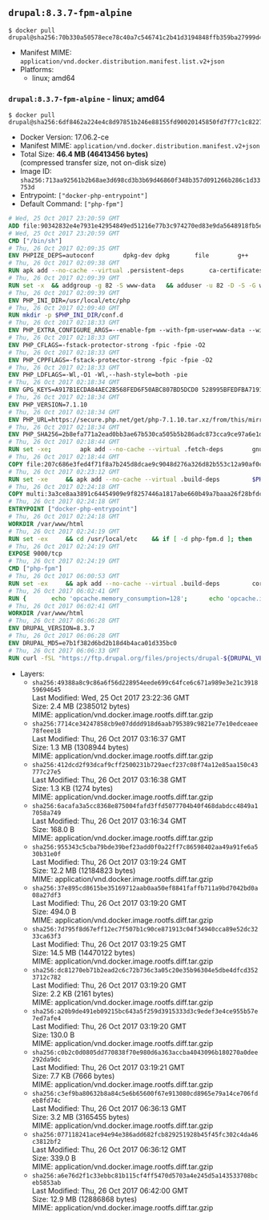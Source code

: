 ## `drupal:8.3.7-fpm-alpine`

```console
$ docker pull drupal@sha256:70b330a50578ece78c40a7c546741c2b41d3194848ffb359ba27999d47812912
```

-	Manifest MIME: `application/vnd.docker.distribution.manifest.list.v2+json`
-	Platforms:
	-	linux; amd64

### `drupal:8.3.7-fpm-alpine` - linux; amd64

```console
$ docker pull drupal@sha256:6df8462a224e4c8d97851b246e88155fd90020145850fd7f77c1c8227af70a6c
```

-	Docker Version: 17.06.2-ce
-	Manifest MIME: `application/vnd.docker.distribution.manifest.v2+json`
-	Total Size: **46.4 MB (46413456 bytes)**  
	(compressed transfer size, not on-disk size)
-	Image ID: `sha256:713aa92561b2b68ae3d698cd3b3b69d46860f348b357d091266b286c1d33753d`
-	Entrypoint: `["docker-php-entrypoint"]`
-	Default Command: `["php-fpm"]`

```dockerfile
# Wed, 25 Oct 2017 23:20:59 GMT
ADD file:90342832e4e7931e42954849ed51216e77b3c974270ed83e9da5648918fb5e66 in / 
# Wed, 25 Oct 2017 23:20:59 GMT
CMD ["/bin/sh"]
# Thu, 26 Oct 2017 02:09:35 GMT
ENV PHPIZE_DEPS=autoconf 		dpkg-dev dpkg 		file 		g++ 		gcc 		libc-dev 		make 		pcre-dev 		pkgconf 		re2c
# Thu, 26 Oct 2017 02:09:38 GMT
RUN apk add --no-cache --virtual .persistent-deps 		ca-certificates 		curl 		tar 		xz 		openssl
# Thu, 26 Oct 2017 02:09:39 GMT
RUN set -x 	&& addgroup -g 82 -S www-data 	&& adduser -u 82 -D -S -G www-data www-data
# Thu, 26 Oct 2017 02:09:39 GMT
ENV PHP_INI_DIR=/usr/local/etc/php
# Thu, 26 Oct 2017 02:09:40 GMT
RUN mkdir -p $PHP_INI_DIR/conf.d
# Thu, 26 Oct 2017 02:18:33 GMT
ENV PHP_EXTRA_CONFIGURE_ARGS=--enable-fpm --with-fpm-user=www-data --with-fpm-group=www-data
# Thu, 26 Oct 2017 02:18:33 GMT
ENV PHP_CFLAGS=-fstack-protector-strong -fpic -fpie -O2
# Thu, 26 Oct 2017 02:18:33 GMT
ENV PHP_CPPFLAGS=-fstack-protector-strong -fpic -fpie -O2
# Thu, 26 Oct 2017 02:18:33 GMT
ENV PHP_LDFLAGS=-Wl,-O1 -Wl,--hash-style=both -pie
# Thu, 26 Oct 2017 02:18:34 GMT
ENV GPG_KEYS=A917B1ECDA84AEC2B568FED6F50ABC807BD5DCD0 528995BFEDFBA7191D46839EF9BA0ADA31CBD89E
# Thu, 26 Oct 2017 02:18:34 GMT
ENV PHP_VERSION=7.1.10
# Thu, 26 Oct 2017 02:18:34 GMT
ENV PHP_URL=https://secure.php.net/get/php-7.1.10.tar.xz/from/this/mirror PHP_ASC_URL=https://secure.php.net/get/php-7.1.10.tar.xz.asc/from/this/mirror
# Thu, 26 Oct 2017 02:18:34 GMT
ENV PHP_SHA256=2b8efa771a2ead0bb3ae67b530ca505b5b286adc873cca9ce97a6e1d6815c50b PHP_MD5=
# Thu, 26 Oct 2017 02:18:44 GMT
RUN set -xe; 		apk add --no-cache --virtual .fetch-deps 		gnupg 	; 		mkdir -p /usr/src; 	cd /usr/src; 		wget -O php.tar.xz "$PHP_URL"; 		if [ -n "$PHP_SHA256" ]; then 		echo "$PHP_SHA256 *php.tar.xz" | sha256sum -c -; 	fi; 	if [ -n "$PHP_MD5" ]; then 		echo "$PHP_MD5 *php.tar.xz" | md5sum -c -; 	fi; 		if [ -n "$PHP_ASC_URL" ]; then 		wget -O php.tar.xz.asc "$PHP_ASC_URL"; 		export GNUPGHOME="$(mktemp -d)"; 		for key in $GPG_KEYS; do 			gpg --keyserver ha.pool.sks-keyservers.net --recv-keys "$key"; 		done; 		gpg --batch --verify php.tar.xz.asc php.tar.xz; 		rm -rf "$GNUPGHOME"; 	fi; 		apk del .fetch-deps
# Thu, 26 Oct 2017 02:18:44 GMT
COPY file:207c686e3fed4f71f8a7b245d8dcae9c9048d276a326d82b553c12a90af0c0ca in /usr/local/bin/ 
# Thu, 26 Oct 2017 02:23:12 GMT
RUN set -xe 	&& apk add --no-cache --virtual .build-deps 		$PHPIZE_DEPS 		coreutils 		curl-dev 		libedit-dev 		openssl-dev 		libxml2-dev 		sqlite-dev 		&& export CFLAGS="$PHP_CFLAGS" 		CPPFLAGS="$PHP_CPPFLAGS" 		LDFLAGS="$PHP_LDFLAGS" 	&& docker-php-source extract 	&& cd /usr/src/php 	&& gnuArch="$(dpkg-architecture --query DEB_BUILD_GNU_TYPE)" 	&& ./configure 		--build="$gnuArch" 		--with-config-file-path="$PHP_INI_DIR" 		--with-config-file-scan-dir="$PHP_INI_DIR/conf.d" 				--disable-cgi 				--enable-ftp 		--enable-mbstring 		--enable-mysqlnd 				--with-curl 		--with-libedit 		--with-openssl 		--with-zlib 				--with-pcre-regex=/usr 				$PHP_EXTRA_CONFIGURE_ARGS 	&& make -j "$(nproc)" 	&& make install 	&& { find /usr/local/bin /usr/local/sbin -type f -perm +0111 -exec strip --strip-all '{}' + || true; } 	&& make clean 	&& cd / 	&& docker-php-source delete 		&& runDeps="$( 		scanelf --needed --nobanner --format '%n#p' --recursive /usr/local 			| tr ',' '\n' 			| sort -u 			| awk 'system("[ -e /usr/local/lib/" $1 " ]") == 0 { next } { print "so:" $1 }' 	)" 	&& apk add --no-cache --virtual .php-rundeps $runDeps 		&& apk del .build-deps 		&& pecl update-channels 	&& rm -rf /tmp/pear ~/.pearrc
# Thu, 26 Oct 2017 02:24:18 GMT
COPY multi:3a3ce8aa3891c64454909e9f8257446a1817abe660b49a7baaa26f28bfdc444d in /usr/local/bin/ 
# Thu, 26 Oct 2017 02:24:18 GMT
ENTRYPOINT ["docker-php-entrypoint"]
# Thu, 26 Oct 2017 02:24:18 GMT
WORKDIR /var/www/html
# Thu, 26 Oct 2017 02:24:19 GMT
RUN set -ex 	&& cd /usr/local/etc 	&& if [ -d php-fpm.d ]; then 		sed 's!=NONE/!=!g' php-fpm.conf.default | tee php-fpm.conf > /dev/null; 		cp php-fpm.d/www.conf.default php-fpm.d/www.conf; 	else 		mkdir php-fpm.d; 		cp php-fpm.conf.default php-fpm.d/www.conf; 		{ 			echo '[global]'; 			echo 'include=etc/php-fpm.d/*.conf'; 		} | tee php-fpm.conf; 	fi 	&& { 		echo '[global]'; 		echo 'error_log = /proc/self/fd/2'; 		echo; 		echo '[www]'; 		echo '; if we send this to /proc/self/fd/1, it never appears'; 		echo 'access.log = /proc/self/fd/2'; 		echo; 		echo 'clear_env = no'; 		echo; 		echo '; Ensure worker stdout and stderr are sent to the main error log.'; 		echo 'catch_workers_output = yes'; 	} | tee php-fpm.d/docker.conf 	&& { 		echo '[global]'; 		echo 'daemonize = no'; 		echo; 		echo '[www]'; 		echo 'listen = [::]:9000'; 	} | tee php-fpm.d/zz-docker.conf
# Thu, 26 Oct 2017 02:24:19 GMT
EXPOSE 9000/tcp
# Thu, 26 Oct 2017 02:24:19 GMT
CMD ["php-fpm"]
# Thu, 26 Oct 2017 06:00:53 GMT
RUN set -ex 	&& apk add --no-cache --virtual .build-deps 		coreutils 		freetype-dev 		libjpeg-turbo-dev 		libpng-dev 		postgresql-dev 	&& docker-php-ext-configure gd 		--with-freetype-dir=/usr/include/ 		--with-jpeg-dir=/usr/include/ 		--with-png-dir=/usr/include/ 	&& docker-php-ext-install -j "$(nproc)" gd mbstring opcache pdo pdo_mysql pdo_pgsql zip 	&& runDeps="$( 		scanelf --needed --nobanner --format '%n#p' --recursive /usr/local 			| tr ',' '\n' 			| sort -u 			| awk 'system("[ -e /usr/local/lib/" $1 " ]") == 0 { next } { print "so:" $1 }' 	)" 	&& apk add --virtual .drupal-phpexts-rundeps $runDeps 	&& apk del .build-deps
# Thu, 26 Oct 2017 06:02:41 GMT
RUN { 		echo 'opcache.memory_consumption=128'; 		echo 'opcache.interned_strings_buffer=8'; 		echo 'opcache.max_accelerated_files=4000'; 		echo 'opcache.revalidate_freq=60'; 		echo 'opcache.fast_shutdown=1'; 		echo 'opcache.enable_cli=1'; 	} > /usr/local/etc/php/conf.d/opcache-recommended.ini
# Thu, 26 Oct 2017 06:02:41 GMT
WORKDIR /var/www/html
# Thu, 26 Oct 2017 06:06:28 GMT
ENV DRUPAL_VERSION=8.3.7
# Thu, 26 Oct 2017 06:06:28 GMT
ENV DRUPAL_MD5=e7b1f382d6bd2b18d4b4aca01d335bc0
# Thu, 26 Oct 2017 06:06:33 GMT
RUN curl -fSL "https://ftp.drupal.org/files/projects/drupal-${DRUPAL_VERSION}.tar.gz" -o drupal.tar.gz 	&& echo "${DRUPAL_MD5} *drupal.tar.gz" | md5sum -c - 	&& tar -xz --strip-components=1 -f drupal.tar.gz 	&& rm drupal.tar.gz 	&& chown -R www-data:www-data sites modules themes
```

-	Layers:
	-	`sha256:49388a8c9c86a6f56d228954eede699c64fce6c671a989e3e21c391859694645`  
		Last Modified: Wed, 25 Oct 2017 23:22:36 GMT  
		Size: 2.4 MB (2385012 bytes)  
		MIME: application/vnd.docker.image.rootfs.diff.tar.gzip
	-	`sha256:7714ce34247858cb9e07dddd918d6aab795389c9821e77e10edceaee78feee18`  
		Last Modified: Thu, 26 Oct 2017 03:16:37 GMT  
		Size: 1.3 MB (1308944 bytes)  
		MIME: application/vnd.docker.image.rootfs.diff.tar.gzip
	-	`sha256:412dcd2f93dcaf9cff2500231b729aecf237c08f74a12e85aa150c43777c27e5`  
		Last Modified: Thu, 26 Oct 2017 03:16:38 GMT  
		Size: 1.3 KB (1274 bytes)  
		MIME: application/vnd.docker.image.rootfs.diff.tar.gzip
	-	`sha256:6acafa3a5cc8368e875004fafd3ffd5077704b40f468dabdcc4849a17058a749`  
		Last Modified: Thu, 26 Oct 2017 03:16:34 GMT  
		Size: 168.0 B  
		MIME: application/vnd.docker.image.rootfs.diff.tar.gzip
	-	`sha256:955343c5cba79bde39bef23add0f0a22ff7c86598402aa49a91fe6a530b31e0f`  
		Last Modified: Thu, 26 Oct 2017 03:19:24 GMT  
		Size: 12.2 MB (12184823 bytes)  
		MIME: application/vnd.docker.image.rootfs.diff.tar.gzip
	-	`sha256:37e895cd8615be35169712aab0aa50ef8841faffb711a9bd7042bd0a08a27df3`  
		Last Modified: Thu, 26 Oct 2017 03:19:20 GMT  
		Size: 494.0 B  
		MIME: application/vnd.docker.image.rootfs.diff.tar.gzip
	-	`sha256:7d795f8d67eff12ec7f507b1c90ce871913c04f34940cca89e52dc3233ca63f3`  
		Last Modified: Thu, 26 Oct 2017 03:19:25 GMT  
		Size: 14.5 MB (14470122 bytes)  
		MIME: application/vnd.docker.image.rootfs.diff.tar.gzip
	-	`sha256:dc81270eb71b2ead2c6c72b736c3a05c20e35b96304e5dbe4dfcd3523712c782`  
		Last Modified: Thu, 26 Oct 2017 03:19:20 GMT  
		Size: 2.2 KB (2161 bytes)  
		MIME: application/vnd.docker.image.rootfs.diff.tar.gzip
	-	`sha256:a20b9de491eb09215bc643a5f259d3915333d3c9edef3e4ce955b57e7ed7afe4`  
		Last Modified: Thu, 26 Oct 2017 03:19:20 GMT  
		Size: 130.0 B  
		MIME: application/vnd.docker.image.rootfs.diff.tar.gzip
	-	`sha256:c0b2c0d0805dd770838f70e980d6a363accba4043096b180270a0dee292da9dc`  
		Last Modified: Thu, 26 Oct 2017 03:19:21 GMT  
		Size: 7.7 KB (7666 bytes)  
		MIME: application/vnd.docker.image.rootfs.diff.tar.gzip
	-	`sha256:c3ef9ba80632b8a84c5e6b65600f67e913080cd8965e79a14ce706fdeb8fd74c`  
		Last Modified: Thu, 26 Oct 2017 06:36:13 GMT  
		Size: 3.2 MB (3165455 bytes)  
		MIME: application/vnd.docker.image.rootfs.diff.tar.gzip
	-	`sha256:077118241ace94e94e386add682fcb829251928b45f45fc302c4da46c3812bf2`  
		Last Modified: Thu, 26 Oct 2017 06:36:12 GMT  
		Size: 339.0 B  
		MIME: application/vnd.docker.image.rootfs.diff.tar.gzip
	-	`sha256:a6e76d2f1c33ebbc81b115cf4ff5470d5703a4e245d5a143533708bceb5853ab`  
		Last Modified: Thu, 26 Oct 2017 06:42:00 GMT  
		Size: 12.9 MB (12886868 bytes)  
		MIME: application/vnd.docker.image.rootfs.diff.tar.gzip
